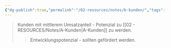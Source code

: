 ```yaml
---
{"dg-publish":true,"permalink":"/02-resources/notes/b-kunden/","tags":["marketing/priorität"],"noteIcon":"","updated":"2025-09-05T10:12:28.000+02:00"}
---
```


>Kunden mit mittlerem Umsatzanteil - Potenzial zu [[02 - RESOURCES/Notes/A-Kunden\|A-Kunden]] zu werden.
>>Entwicklungspotenzial - sollten gefördert werden.